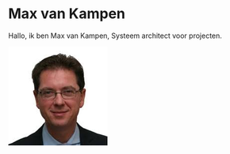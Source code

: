 # Max van Kampen

Hallo, ik ben Max van Kampen, Systeem architect voor projecten.

![Max van Kampen](images/maxvankampen.jpg)
